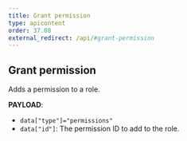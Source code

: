 ```yaml
---
title: Grant permission
type: apicontent
order: 37.08
external_redirect: /api/#grant-permission
---
```


## Grant permission

Adds a permission to a role.

**PAYLOAD**:

* `data["type"]="permissions"`
* `data["id"]`: The permission ID to add to the role.
